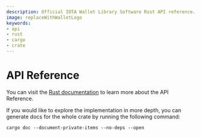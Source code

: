 ```yaml
---
description: Official IOTA Wallet Library Software Rust API reference.
image: replaceWithWalletLogo
keywords:
- api
- rust
- cargo
- crate
---
```

# API Reference

You can visit the [Rust documentation](https://wallet-lib.docs.iota.org/rust/doc/iota_wallet/index.html) to learn more about the API Reference.

If you would like to explore the implementation in more depth, you can generate docs for the whole crate by running the  following command:

```
cargo doc --document-private-items --no-deps --open
```